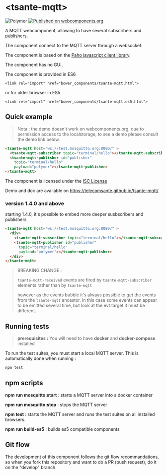 # \<tsante-mqtt\>

![Polymer](https://img.shields.io/badge/polymer-1.x-blue.svg)
[![Published on webcomponents.org](https://img.shields.io/badge/webcomponents.org-published-blue.svg)](https://www.webcomponents.org/element/telecomsante/tsante-mqtt)

A MQTT webcomponent, allowing to have several subscribers and publishers.

The component connect to the MQTT server through a websocket.

The component is based on the [Paho javascript client library](https://eclipse.org/paho/clients/js/).

The component has no GUI.

The component is provided in ES6

    <link rel="import" href="bower_components/tsante-mqtt.html">

or for older browser in ES5

    <link rel="import" href="bower_components/tsante-mqtt.es5.html">

## Quick example

> Nota : the demo doesn't work on webcomponents.org, due to permission access to
the localstorage, to see a demo please consult the demo link below.

```html
<tsante-mqtt host="ws://test.mosquitto.org:8080/" >
  <tsante-mqtt-subscriber topic="terminal/hello"></tsante-mqtt-subscriber>
  <tsante-mqtt-publisher id="publisher"
    topic="terminal/hello"
    payload="polymer"></tsante-mqtt-publisher>
</tsante-mqtt>
```

The component is licensed under the [ISC License](LICENSE.md)

Demo and doc are available on https://telecomsante.github.io/tsante-mqtt/

### version 1.4.0 and above

starting 1.4.0, it's possible to embed more deeper susbscribers and publishers

```html
<tsante-mqtt host="ws://test.mosquitto.org:8080/" >
  <div>
    <tsante-mqtt-subscriber topic="terminal/hello"></tsante-mqtt-subscriber>
    <tsante-mqtt-publisher id="publisher"
      topic="terminal/hello"
      payload="polymer"></tsante-mqtt-publisher>
  </div>
</tsante-mqtt>
```

> BREAKING CHANGE :
>
> `tsante-mqtt-received` events are fired by `tsante-mqtt-subscriber` elements rather than by `tsante-mqtt`
>
> however as the events bubble it's always possible to get the events from the `tsante-mqtt` ancestor. In this case some events can appear to be emitted several time, but look at the evt.target it must be different.


## Running tests

> __prerequisites :__ You will need to have __docker__ and __docker-compose__ installed

To run the test suites, you must start a local MQTT server. This is automatically done when running :

```bash
npm test
```

## npm scripts

__npm run mosquitto:start__ : starts a MQTT server into a docker container

__npm run mosquitto:stop__ : stops the MQTT server

__npm test__ : starts the MQTT server and runs the test suites on all installed browsers.

__npm run build-es5__ : builds es5 compatible components

## Git flow

The development of this component follows the git flow recommandations, so when you fork this repository and want to do a PR (push request), do it on the "develop" branch.
